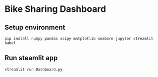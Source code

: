 # Bike Sharing Dashboard 

## Setup environment
```
pip install numpy pandas scipy matplotlib seaborn jupyter streamlit babel
```

## Run steamlit app
```
streamlit run Dashboard.py
```
